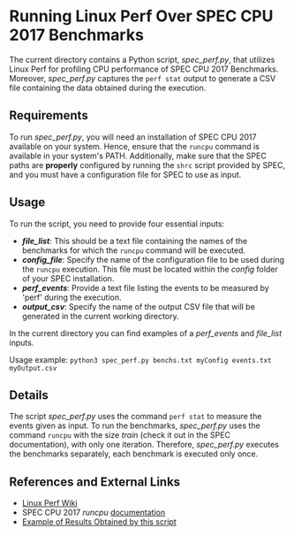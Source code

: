 # Running Linux Perf Over SPEC CPU 2017 Benchmarks

The current directory contains a Python script, _spec_perf.py_, that utilizes Linux Perf for profiling CPU performance of SPEC CPU 2017 Benchmarks. 
Moreover, _spec_perf.py_ captures the `perf stat` output to generate a CSV file containing the data obtained during the execution.

## Requirements

To run _spec_perf.py_, you will need an installation of SPEC CPU 2017 available on your system. 
Hence, ensure that the `runcpu` command is available in your system's PATH. 
Additionally, make sure that the SPEC paths are **properly** configured by running the `shrc` script provided by SPEC, and you must have a configuration file for SPEC to use as input.

## Usage

To run the script, you need to provide four essential inputs:
- **_file_list_**: This should be a text file containing the names of the benchmarks for which the `runcpu` command will be executed.
- **_config_file_**: Specify the name of the configuration file to be used during the `runcpu` execution. This file must be located within the _config_ folder of your SPEC installation.
- **_perf_events_**: Provide a text file listing the events to be measured by 'perf' during the execution.
- **_output_csv_**: Specify the name of the output CSV file that will be generated in the current working directory.

In the current directory you can find examples of a _perf_events_ and _file_list_ inputs. 

Usage example:
`python3 spec_perf.py benchs.txt myConfig events.txt myOutput.csv`


## Details

The script _spec_perf.py_ uses the command `perf stat` to measure the events given as input. 
To run the benchmarks, _spec_perf.py_ uses the command `runcpu` with the size _train_ (check it out in the SPEC documentation), with only one iteration. 
Therefore, _spec_perf.py_ executes the benchmarks separately, each benchmark is executed only once.

## References and External Links

- [Linux Perf Wiki](https://perf.wiki.kernel.org/index.php/Main_Page)
- SPEC CPU 2017 _runcpu_ [documentation](https://www.spec.org/cpu2017/Docs/runcpu.html)
- [Example of Results Obtained by this script](https://docs.google.com/spreadsheets/d/1bNtAY_j0wPFdN9hoHJHgonwYf9CIREU0H3PiAuO4SHE/edit?usp=sharing)
